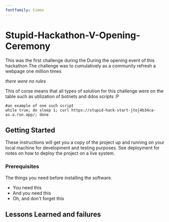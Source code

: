 ```yaml
---
fontfamily: times
---
```


# Stupid-Hackathon-V-Opening-Ceremony
This was the first challenge during the During the opening event of this hackathon 
The challenge was to cumulatively as a community refresh a webpage one million times 
                                                                                    
_there were no rules_
                                                                                      
This of corse means that all types of solution for this challenge were on the table such as utilization of botnets and ddos scripts :P 
```pankace
#an example of one such script
while true; do sleep 1; curl https://stupid-hack-start-jtoj4b34ca-as.a.run.app/; done
```

## Getting Started

These instructions will get you a copy of the project up and running on your local machine for development and testing purposes. See deployment for notes on how to deploy the project on a live system.

### Prerequisites

The things you need before installing the software.

* You need this
* And you need this
* Oh, and don't forget this

## Lessons Learned and failures 




